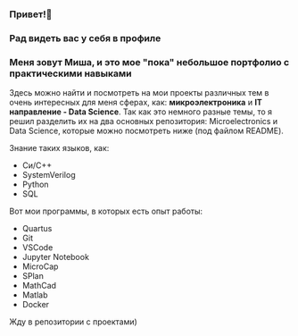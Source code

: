 ### Привет!👋
### Рад видеть вас у себя в профиле
### Меня зовут Миша, и это мое "пока" небольшое портфолио с практическими навыками
Здесь можно найти и посмотреть на мои проекты различных тем в очень интересных для меня сферах, как: **микроэлектроника** и **IT направление - Data Science**.
Так как это немного разные темы, то я решил разделить их на два основных репозитория: Microelectronics и Data Science, которые можно посмотреть ниже (под файлом README).

Знание таких языков, как:
* Си/C++
* SystemVerilog
* Python
* SQL
 
Вот мои программы, в которых есть опыт работы:
* Quartus
* Git
* VSCode
* Jupyter Notebook
* MicroCap
* SPlan
* MathCad
* Matlab
* Docker

Жду в репозитории с проектами)
